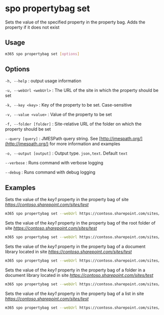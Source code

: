 # spo propertybag set

Sets the value of the specified property in the property bag. Adds the property if it does not exist

## Usage

```sh
m365 spo propertybag set [options]
```

## Options

`-h, --help`
: output usage information

`-u, --webUrl <webUrl>`
: The URL of the site in which the property should be set

`-k, --key <key>`
: Key of the property to be set. Case-sensitive

`-v, --value <value>`
: Value of the property to be set

`-f, --folder [folder]`
: Site-relative URL of the folder on which the property should be set

`--query [query]`
: JMESPath query string. See [http://jmespath.org/](http://jmespath.org/) for more information and examples

`-o, --output [output]`
: Output type. `json,text`. Default `text`

`--verbose`
: Runs command with verbose logging

`--debug`
: Runs command with debug logging

## Examples

Sets the value of the _key1_ property in the property bag of site _https://contoso.sharepoint.com/sites/test_

```sh
m365 spo propertybag set --webUrl https://contoso.sharepoint.com/sites/test --key key1 --value value1
```

Sets the value of the _key1_ property in the property bag of the root folder of site _https://contoso.sharepoint.com/sites/test_

```sh
m365 spo propertybag set --webUrl https://contoso.sharepoint.com/sites/test --key key1 --value value1 --folder /
```

Sets the value of the _key1_ property in the property bag of a document library located in site _https://contoso.sharepoint.com/sites/test_

```sh
m365 spo propertybag set --webUrl https://contoso.sharepoint.com/sites/test --key key1 --value value1 --folder '/Shared Documents'
```

Sets the value of the _key1_ property in the property bag of a folder in a document library located in site _https://contoso.sharepoint.com/sites/test_

```sh
m365 spo propertybag set --webUrl https://contoso.sharepoint.com/sites/test --key key1 --value value1 --folder '/Shared Documents/MyFolder'
```

Sets the value of the _key1_ property in the property bag of a list in site _https://contoso.sharepoint.com/sites/test_

```sh
m365 spo propertybag set --webUrl https://contoso.sharepoint.com/sites/test --key key1 --value value1 --folder /Lists/MyList
```